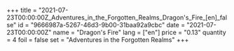 +++
title = "2021-07-23T00:00:00Z_Adventures_in_the_Forgotten_Realms_Dragon's_Fire_[en]_false"
id = "9666987a-5267-46d3-9b00-31baa92a9cbc"
date = "2021-07-23T00:00:00Z"
name = "Dragon's Fire"
lang = ["en"]
price = "0.13"
quantity = 4
foil = false
set = "Adventures in the Forgotten Realms"
+++
